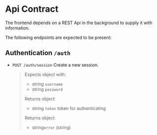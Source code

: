 # Api Contract

The frontend depends on a REST Api in the background to supply it with information.

The following endpoints are expected to be present:

## Authentication `/auth`

* `POST /auth/session` Create a new session.
  > Expects object with:
  >
  > * string `username`
  > * string `password`
  >
  > Returns object:
  >
  > * string `token` token for authenticating 
  >
  > Returns object:
  > * string`error` (string)
